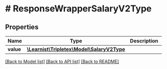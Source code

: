 # # ResponseWrapperSalaryV2Type

## Properties

Name | Type | Description | Notes
------------ | ------------- | ------------- | -------------
**value** | [**\Learnist\Tripletex\Model\SalaryV2Type**](SalaryV2Type.md) |  | [optional]

[[Back to Model list]](../../README.md#models) [[Back to API list]](../../README.md#endpoints) [[Back to README]](../../README.md)
